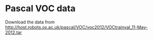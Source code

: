 # Pascal VOC data
Download the data from http://host.robots.ox.ac.uk/pascal/VOC/voc2012/VOCtrainval_11-May-2012.tar
